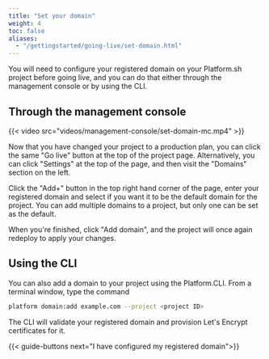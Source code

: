 ```yaml
---
title: "Set your domain"
weight: 4
toc: false
aliases:
  - "/gettingstarted/going-live/set-domain.html"
---
```


You will need to configure your registered domain on your Platform.sh project before going live, and you can do that either through the management console or by using the CLI.

## Through the management console

{{< video src="videos/management-console/set-domain-mc.mp4" >}}

Now that you have changed your project to a production plan, you can click the same "Go live" button at the top of the project page. Alternatively, you can click "Settings" at the top of the page, and then visit the "Domains" section on the left.

Click the "Add+" button in the top right hand corner of the page, enter your registered domain and select if you want it to be the default domain for the project. You can add multiple domains to a project, but only one can be set as the default.

When you're finished, click "Add domain", and the project will once again redeploy to apply your changes.

## Using the CLI

You can also add a domain to your project using the Platform.CLI. From a terminal window, type the command

```bash
platform domain:add example.com --project <project ID>
```

The CLI will validate your registered domain and provision Let's Encrypt certificates for it.

{{< guide-buttons next="I have configured my registered domain">}}
